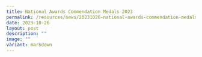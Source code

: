 ```yaml
---
title: National Awards Commendation Medals 2023
permalink: /resources/news/20231026-national-awards-commendation-medals/
date: 2023-10-26
layout: post
description: ""
image: ""
variant: markdown
---
```

